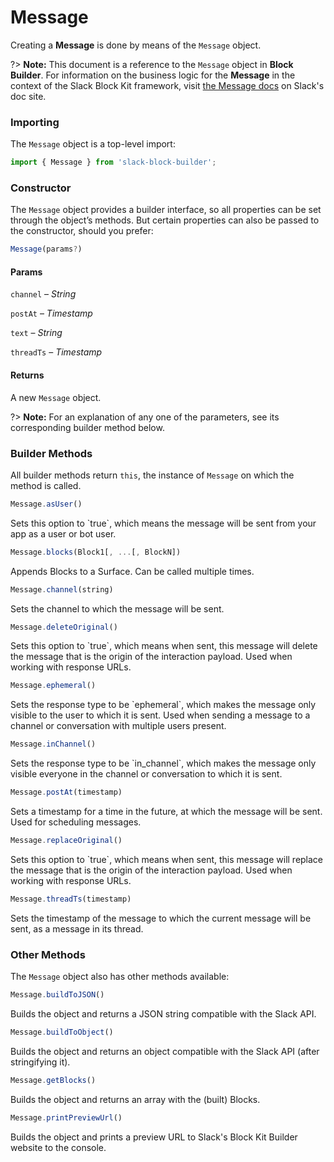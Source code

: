 # Message

Creating a **Message** is done by means of the `Message` object.

?> **Note:** This document is a reference to the `Message` object in **Block Builder**. For information on the business logic for the **Message** in the context of the Slack Block Kit framework, visit [the Message docs](https:&#x2F;&#x2F;api.slack.com&#x2F;messaging&#x2F;composing) on Slack's doc site.

### Importing

The `Message` object is a top-level import:

```javascript
import { Message } from 'slack-block-builder';
```


### Constructor

The `Message` object provides a builder interface, so all properties can be set through the object’s methods. But certain properties can also be passed to the constructor, should you prefer:

```javascript
Message(params?)
```

#### Params

`channel` – *String*

`postAt` – *Timestamp*

`text` – *String*

`threadTs` – *Timestamp*

#### Returns

A new `Message` object.

?> **Note:** For an explanation of any one of the parameters, see its corresponding builder method below.

### Builder Methods

All builder methods return `this`, the instance of `Message` on which the method is called.

```javascript
Message.asUser()
```

Sets this option to &#x60;true&#x60;, which means the message will be sent from your app as a user or bot user.
```javascript
Message.blocks(Block1[, ...[, BlockN])
```

Appends Blocks to a Surface. Can be called multiple times.
```javascript
Message.channel(string)
```

Sets the channel to which the message will be sent.
```javascript
Message.deleteOriginal()
```

Sets this option to &#x60;true&#x60;, which means when sent, this message will delete the message that is the origin of the interaction payload. Used when working with response URLs.
```javascript
Message.ephemeral()
```

Sets the response type to be &#x60;ephemeral&#x60;, which makes the message only visible to the user to which it is sent. Used when sending a message to a channel or conversation with multiple users present.
```javascript
Message.inChannel()
```

Sets the response type to be &#x60;in_channel&#x60;, which makes the message only visible everyone in the channel or conversation to which it is sent.
```javascript
Message.postAt(timestamp)
```

Sets a timestamp for a time in the future, at which the message will be sent. Used for scheduling messages.
```javascript
Message.replaceOriginal()
```

Sets this option to &#x60;true&#x60;, which means when sent, this message will replace the message that is the origin of the interaction payload. Used when working with response URLs.
```javascript
Message.threadTs(timestamp)
```

Sets the timestamp of the message to which the current message will be sent, as a message in its thread.


### Other Methods

The `Message` object also has other methods available:

```javascript
Message.buildToJSON()
```

Builds the object and returns a JSON string compatible with the Slack API.
```javascript
Message.buildToObject()
```

Builds the object and returns an object compatible with the Slack API (after stringifying it).
```javascript
Message.getBlocks()
```

Builds the object and returns an array with the (built) Blocks.
```javascript
Message.printPreviewUrl()
```

Builds the object and prints a preview URL to Slack&#39;s Block Kit Builder website to the console.

